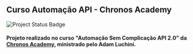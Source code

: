 ## Curso Automação API - Chronos Academy


![Project Status Badge](https://img.shields.io/badge/Status%20do%20projeto-Em%20andamento-yellow)

#### Projeto realizado no curso "Automação Sem Complicação API 2.0" da [Chronos Academy](https://chronosacademy.com.br/), ministrado pelo Adam Luchini.

